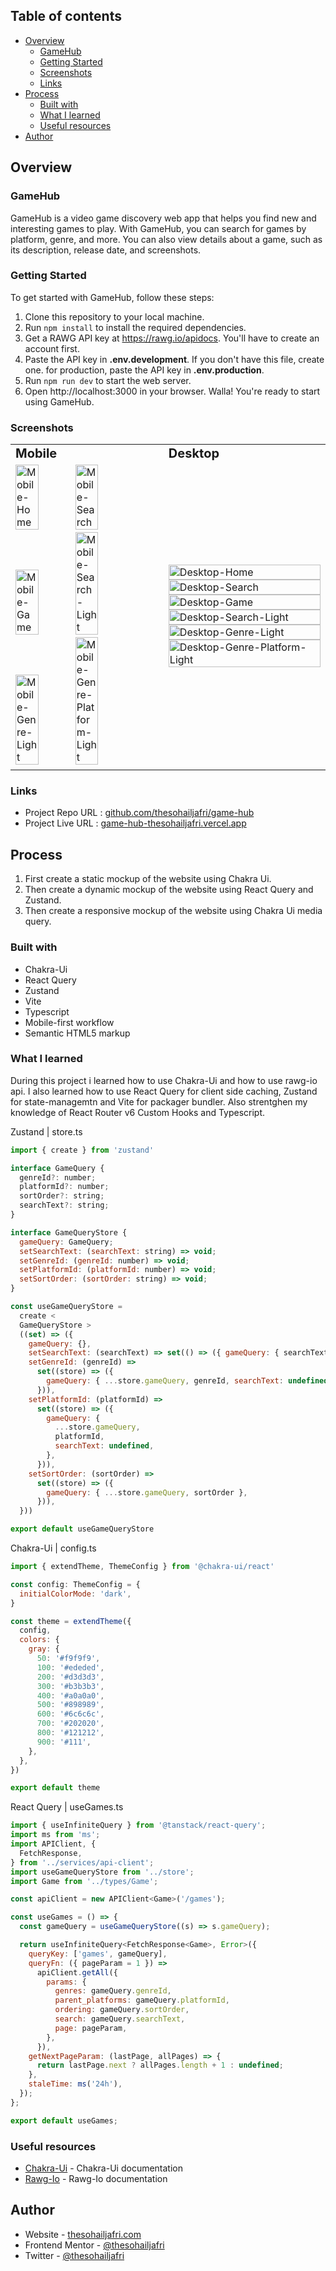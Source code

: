 ## Table of contents

- [Overview](#overview)
  - [GameHub](#gamehub)
  - [Getting Started](#getting-started)
  - [Screenshots](#screenshots)
  - [Links](#links)
- [Process](#process)
  - [Built with](#built-with)
  - [What I learned](#what-i-learned)
  - [Useful resources](#useful-resources)
- [Author](#author)

## Overview

### GameHub

GameHub is a video game discovery web app that helps you find new and interesting games to play. With GameHub, you can search for games by platform, genre, and more. You can also view details about a game, such as its description, release date, and screenshots.

### Getting Started

To get started with GameHub, follow these steps:

1. Clone this repository to your local machine.
2. Run `npm install` to install the required dependencies.
3. Get a RAWG API key at https://rawg.io/apidocs. You'll have to create an account first.
4. Paste the API key in **.env.development**. If you don't have this file, create one. for production, paste the API key in **.env.production**.
5. Run `npm run dev` to start the web server.
6. Open http://localhost:3000 in your browser. Walla! You're ready to start using GameHub.

### Screenshots

<table border="0">
  <tr>
    <td><b style="font-size:20px">Mobile</b></td>
    <td><b style="font-size:20px">Desktop</b></td>
 	</tr>
 	<tr>
    <td>
			<img src="https://i.imgur.com/GUObIBW.png" alt="Mobile-Home" width="40%" >
			<img src="https://i.imgur.com/36X8oiU.png" alt="Mobile-Search" width="40%" >
			<img src="https://i.imgur.com/S9pdoax.png" alt="Mobile-Game" width="40%" >
			<img src="https://i.imgur.com/7r0AeVn.png" alt="Mobile-Search-Light" width="40%" >
			<img src="https://i.imgur.com/5C0TpeI.png" alt="Mobile-Genre-Light" width="40%" >
			<img src="https://i.imgur.com/OmplMlE.png" alt="Mobile-Genre-Platform-Light" width="40%" >
		</td>
		<td>
			<img src="https://i.imgur.com/Yctj1rY.png" alt="Desktop-Home" width="100%" >
			<img src="https://i.imgur.com/kD6YAAv.png" alt="Desktop-Search" width="100%" >
			<img src="https://i.imgur.com/FzFkZbS.png" alt="Desktop-Game" width="100%" >
			<img src="https://i.imgur.com/xhBdGEg.png" alt="Desktop-Search-Light" width="100%" >
			<img src="https://i.imgur.com/pvJnO0p.png" alt="Desktop-Genre-Light" width="100%" >
			<img src="https://i.imgur.com/UlEGkUD.png" alt="Desktop-Genre-Platform-Light" width="100%" >
		</td>
	</tr>
</table>

### Links

- Project Repo URL : [github.com/thesohailjafri/game-hub](https://github.com/thesohailjafri/game-hub)
- Project Live URL : [game-hub-thesohailjafri.vercel.app](https://game-hub-thesohailjafri.vercel.app)

## Process

1. First create a static mockup of the website using Chakra Ui.
2. Then create a dynamic mockup of the website using React Query and Zustand.
3. Then create a responsive mockup of the website using Chakra Ui media query.

### Built with

- Chakra-Ui
- React Query
- Zustand
- Vite
- Typescript
- Mobile-first workflow
- Semantic HTML5 markup

### What I learned

During this project i learned how to use Chakra-Ui and how to use rawg-io api. I also learned how to use React Query for client side caching, Zustand for state-managemtn and Vite for packager bundler. Also strentghen my knowledge of React Router v6 Custom Hooks and Typescript.

Zustand | store.ts

```js
import { create } from 'zustand'

interface GameQuery {
  genreId?: number;
  platformId?: number;
  sortOrder?: string;
  searchText?: string;
}

interface GameQueryStore {
  gameQuery: GameQuery;
  setSearchText: (searchText: string) => void;
  setGenreId: (genreId: number) => void;
  setPlatformId: (platformId: number) => void;
  setSortOrder: (sortOrder: string) => void;
}

const useGameQueryStore =
  create <
  GameQueryStore >
  ((set) => ({
    gameQuery: {},
    setSearchText: (searchText) => set(() => ({ gameQuery: { searchText } })),
    setGenreId: (genreId) =>
      set((store) => ({
        gameQuery: { ...store.gameQuery, genreId, searchText: undefined },
      })),
    setPlatformId: (platformId) =>
      set((store) => ({
        gameQuery: {
          ...store.gameQuery,
          platformId,
          searchText: undefined,
        },
      })),
    setSortOrder: (sortOrder) =>
      set((store) => ({
        gameQuery: { ...store.gameQuery, sortOrder },
      })),
  }))

export default useGameQueryStore
```

Chakra-Ui | config.ts

```js
import { extendTheme, ThemeConfig } from '@chakra-ui/react'

const config: ThemeConfig = {
  initialColorMode: 'dark',
}

const theme = extendTheme({
  config,
  colors: {
    gray: {
      50: '#f9f9f9',
      100: '#ededed',
      200: '#d3d3d3',
      300: '#b3b3b3',
      400: '#a0a0a0',
      500: '#898989',
      600: '#6c6c6c',
      700: '#202020',
      800: '#121212',
      900: '#111',
    },
  },
})

export default theme
```

React Query | useGames.ts

```js
import { useInfiniteQuery } from '@tanstack/react-query';
import ms from 'ms';
import APIClient, {
  FetchResponse,
} from '../services/api-client';
import useGameQueryStore from '../store';
import Game from '../types/Game';

const apiClient = new APIClient<Game>('/games');

const useGames = () => {
  const gameQuery = useGameQueryStore((s) => s.gameQuery);

  return useInfiniteQuery<FetchResponse<Game>, Error>({
    queryKey: ['games', gameQuery],
    queryFn: ({ pageParam = 1 }) =>
      apiClient.getAll({
        params: {
          genres: gameQuery.genreId,
          parent_platforms: gameQuery.platformId,
          ordering: gameQuery.sortOrder,
          search: gameQuery.searchText,
          page: pageParam,
        },
      }),
    getNextPageParam: (lastPage, allPages) => {
      return lastPage.next ? allPages.length + 1 : undefined;
    },
    staleTime: ms('24h'),
  });
};

export default useGames;
```

### Useful resources

- [Chakra-Ui](https://chakra-ui.com/) - Chakra-Ui documentation
- [Rawg-Io](https://rawg.io/apidocs) - Rawg-Io documentation

## Author

- Website - [thesohailjafri.com](https://thesohailjafri.com/)
- Frontend Mentor - [@thesohailjafri](https://www.frontendmentor.io/profile/thesohailjafri)
- Twitter - [@thesohailjafri](https://twitter.com/thesohailjafri)
